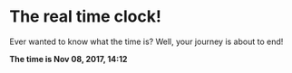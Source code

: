 # The real time clock!

Ever wanted to know what the time is? Well, your journey is about to end!

**The time is Nov 08, 2017, 14:12**